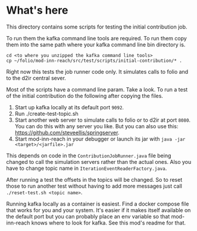 # What's here

This directory contains some scripts for testing the initial contribution job. 

To run them the kafka command line tools are required. To run them copy them into the same path where your kafka
command line bin directory is. 
```
cd <to where you unzipped the kafka command line tools>
cp ~/folio/mod-inn-reach/src/test/scripts/initial-contribution/* .
```
Right now this tests the job runner code only. It simulates calls to folio and to the d2ir central sever.

Most of the scripts have a command line param. Take a look. To run a test of the initial contribution do the following
after copying the files.
1. Start up kafka locally at its default port `9092`.
2. Run ./create-test-topic.sh <topic name>
3. Start another web server to simulate calls to folio or to d2ir at port `8080`. You can do this with any server
you like. But you can also use this: https://github.com/steveellis/springserver.
4. Start mod-inn-reach in your debugger or launch its jar with `java -jar <target>/<jarfile>.jar`

This depends on code in the `ContributionJobRunner.java` file being changed to call the simulation servers rather
than the actual ones. Also you have to change topic name in `IterationEventReaderFactory.java`.

After running a test the offsets in the topics will be changed. So to reset those to run another test without having to
add more messages just call `./reset-test.sh <topic name>`. 

Running kafka locally as a container is easiest. Find a docker compose file that works for you and your system. It's
easier if it makes itself available on the default port but you can probably place an env variable so that
mod-inn-reach knows where to look for kafka. See this mod's readme for that.
